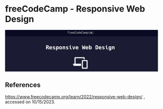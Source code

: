 # freeCodeCamp - Responsive Web Design
![freecodecamp-logo](freecodecamp-web1-logo.jpg)


## References
https://www.freecodecamp.org/learn/2022/responsive-web-design/
, accessed on 10/15/2023.